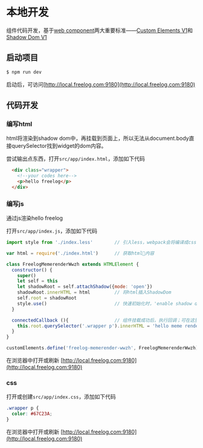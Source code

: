 # 本地开发
组件代码开发，基于[web component](https://developers.google.com/web/fundamentals/web-components/?hl=zh-cn)两大重要标准——[Custom Elements V1](https://developers.google.com/web/fundamentals/web-components/customelements?hl=zh-cn)和[Shadow Dom V1](https://developers.google.com/web/fundamentals/web-components/shadowdom?hl=zh-cn)

## 启动项目
```sh
$ npm run dev
```

启动后，可访问[http://local.freelog.com:9180](http://local.freelog.com:9180)

## 代码开发

### 编写html
html将渲染到shadow dom中，再挂载到页面上，所以无法从document.body直接querySelector找到widget的dom内容。

尝试输出点东西，打开`src/app/index.html`，添加如下代码
```html
  <div class="wrapper">
    <!--your codes here-->
    <p>hello freelog</p>
  </div>
```


### 编写js
通过js渲染hello freelog

打开`src/app/index.js`，添加如下代码

```javascript
import style from './index.less'        // 引入less，webpack会将编译成css

var html = require('./index.html')      // 获取html内容

class FreelogMemerenderWwzh extends HTMLElement {
  constructor() {
    super()
    let self = this
    let shadowRoot = self.attachShadow({mode: 'open'})
    shadowRoot.innerHTML = html         // 将html插入ShadowDom   
    self.root = shadowRoot
    style.use()                         // 快速初始化时，'enable shadow dom'选择yes后，style会插入ShadowDom，从而css只会在shadowDom内部生效
  }

  connectedCallback (){                 // 组件挂载成功后，执行回调；可在这里书写组件逻辑
    this.root.querySelector('.wrapper p').innerHTML = 'hello meme renderer!'
  }
}

customElements.define('freelog-memerender-wwzh', FreelogMemerenderWwzh)                // 定义一个 自定义标签
```

在浏览器中打开或刷新 [http://local.freelog.com:9180](http://local.freelog.com:9180)


### css

打开或创建`src/app/index.css`，添加如下代码
```css
.wrapper p {
  color: #67C23A;
}
```

在浏览器中打开或刷新 [http://local.freelog.com:9180](http://local.freelog.com:9180)

